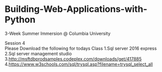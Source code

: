 # Building-Web-Applications-with-Python
3-Week Summer Immersion @ Columbia University

Session 4  
Please Download the following for todays Class
1.Sql server 2016 express
2.Sql server management studio
3.http://msftdbprodsamples.codeplex.com/downloads/get/417885
4.https://www.w3schools.com/sql/trysql.asp?filename=trysql_select_all
